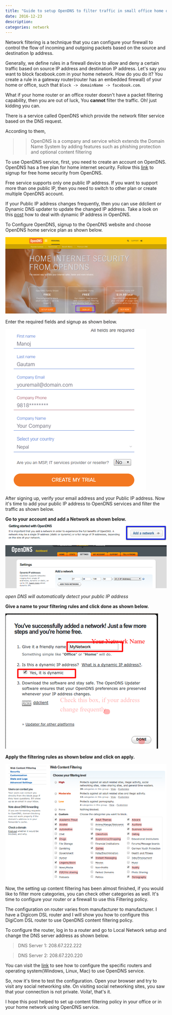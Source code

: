 ```yaml
---
title: "Guide to setup OpenDNS to filter traffic in small office home office network"
date: 2016-12-23
description:
categories: network
---
```


Network filtering is a technique that you can configure your firewall to control the flow of incoming and outgoing packets based on the source and destination Ip address.

Generally, we define rules in a firewall device to allow and deny a certain traffic based on source IP address and destination IP address. Let's say you want to block facebook.com in your home network. How do you do it? You create a rule in a gateway router(router has an embedded firewall) of your home or office, such that  `Block -> domainName -> facebook.com`.

What if your home router or an office router doesn't have a packet filtering capability,  then you are out of luck, You **cannot** filter the traffic. Oh! just kidding you can.

There is a service called OpenDNS which provide the network filter service based on the DNS request.

According to them,
>> OpenDNS is a company and service which extends the Domain Name System by adding features such as phishing protection and optional content filtering

To use OpenDNS service, first, you need to create an account on OpenDNS. OpenDNS has a free plan for home internet security. Follow this [link](https://www.opendns.com/home-internet-security/) to signup for free home security from OpenDNS.

Free service supports only one public IP address. If you want to support more than one public IP, then you need to switch to other plan or create multiple OpenDNS account.

If your Public IP address changes frequently, then you can use ddclient or Dynamic DNS updater to update the changed IP address. Take a look on this [post](http://localhost) how to deal with dynamic IP address in OpenDNS.

To Configure OpenDNS, signup to the OpenDNS website and choose OpenDNS home service plan as shown below.

<img src="/images/2016/opendns-signup.png" alt="Open Dns Signup">

Enter the required fields and signup as shown below.

<img src="/images/2016/signup-form.png">

After signing up, verify your email address and your Public IP address.
Now it's time to add your public IP address to OpenDNS services and filter the traffic as shown below.

**Go to your account and add a Network as shown below.** <img src="/images/2016/addnetwork.png" alt="addnetwork.png">
<img src="/images/2016/addnetwork1.png" alt="addnetwork.png">

 *open DNS will automatically detect your public IP address*

**Give a name to your filtering rules and click done as shown below.**

 <img src="/images/2016/rules.png" alt="fitering rules">

**Apply the filtering rules as shown below and click on apply.**

 <img src="/images/2016/rules1.png" alt="content filtering">

 Now, the setting up content filtering has been almost finished, if you would like to filter more categories, you can check other categories as well. It's time to configure your router or a firewall to use this Filtering policy.

 The configuration on router varies from manufacturer to manufacturer. I have a Digicom DSL router and I will show you how to configure this DigiCom DSL router to use OpenDNS content filtering policy.

 To configure the router, log in to a router and go to Local Network setup and change the DNS server address as shown below.

 >DNS Server 1:    208.67.222.222

 >DNS Server 2:    208.67.220.220

 You can visit the [link](https://use.opendns.com/) to see how to configure the specific routers and operating system(Windows, Linux, Mac) to use OpenDNS service.

So, now it's time to test the configuration. Open your browser and try to visit any social networking site. On visiting social networking sites, you saw that your connection is not private. Voila!, that's it.

I hope this post helped to set up content filtering policy in your office or in your home network using OpenDNS service.
